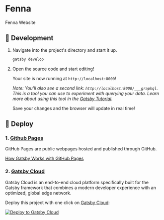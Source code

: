 # Fenna

Fenna Website

## 👷 Development

1.  Navigate into the project's directory and start it up.

    ```sh
    gatsby develop
    ```

2.  Open the source code and start editing!

    Your site is now running at `http://localhost:8000`!

    _Note: You'll also see a second link: _`http://localhost:8000/___graphql`_. This is a tool you can use to experiment with querying your data. Learn more about using this tool in the [Gatsby Tutorial](https://www.gatsbyjs.com/docs/tutorial/part-4/#use-graphiql-to-explore-the-data-layer-and-write-graphql-queries)._

    Save your changes and the browser will update in real time!

## 🚀 Deploy

### 1. [Github Pages](https://pages.github.com)

GitHub Pages are public webpages hosted and published through GitHub.

[How Gatsby Works with GitHub Pages](https://www.gatsbyjs.com/docs/how-to/previews-deploys-hosting/how-gatsby-works-with-github-pages/)

### 2. [Gatsby Cloud](https://www.gatsbyjs.com/products/cloud/)

Gatsby Cloud is an end-to-end cloud platform specifically built for the Gatsby framework that combines a modern developer experience with an optimized, global edge network.

Deploy this project with one click on [Gatsby Cloud](https://www.gatsbyjs.com/cloud/):

[<img src="https://www.gatsbyjs.com/deploynow.svg" alt="Deploy to Gatsby Cloud">](https://www.gatsbyjs.com/dashboard/deploynow?url=https://github.com/gatsbyjs/gatsby-starter-default)
